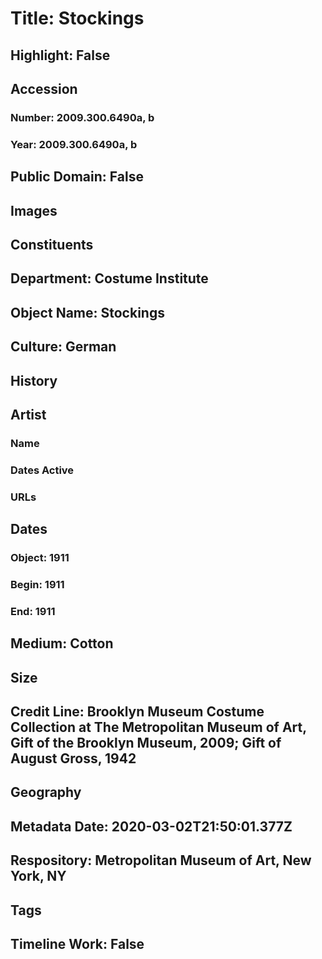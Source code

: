 # Title: Stockings
## Highlight: False
## Accession
### Number: 2009.300.6490a, b
### Year: 2009.300.6490a, b
## Public Domain: False
## Images
## Constituents
## Department: Costume Institute
## Object Name: Stockings
## Culture: German
## History
## Artist
### Name
### Dates Active
### URLs
## Dates
### Object: 1911
### Begin: 1911
### End: 1911
## Medium: Cotton
## Size
## Credit Line: Brooklyn Museum Costume Collection at The Metropolitan Museum of Art, Gift of the Brooklyn Museum, 2009; Gift of August Gross, 1942
## Geography
## Metadata Date: 2020-03-02T21:50:01.377Z
## Respository: Metropolitan Museum of Art, New York, NY
## Tags
## Timeline Work: False